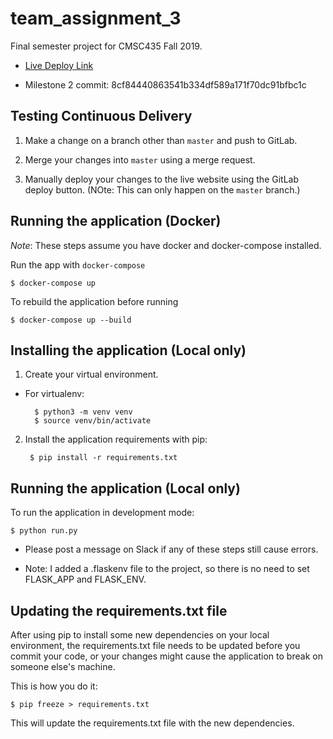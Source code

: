 # team_assignment_3

Final semester project for CMSC435 Fall 2019.

* [Live Deploy Link](http://teamassignment3-env.wripq8ra6y.us-east-1.elasticbeanstalk.com/)

* Milestone 2 commit: 8cf84440863541b334df589a171f70dc91bfbc1c

## Testing Continuous Delivery

1. Make a change on a branch other than ```master``` and push to GitLab.

2. Merge your changes into ```master``` using a merge request.

3. Manually deploy your changes to the live website using the GitLab deploy button. (NOte: This can only happen on the ```master``` branch.)

## Running the application (Docker)

*Note*: These steps assume you have docker and docker-compose installed.

Run the app with ```docker-compose```

    $ docker-compose up

To rebuild the application before running

    $ docker-compose up --build

## Installing the application (Local only)

1. Create your virtual environment.

- For virtualenv:

        $ python3 -m venv venv
        $ source venv/bin/activate

2. Install the application requirements with pip:

        $ pip install -r requirements.txt

## Running the application (Local only)

To run the application in development mode:

    $ python run.py

- Please post a message on Slack if any of these steps still cause errors.

- Note: I added a .flaskenv file to the project, so there is no need to set
  FLASK_APP and FLASK_ENV.


## Updating the requirements.txt file

After using pip to install some new dependencies on your local environment, the
requirements.txt file needs to be updated before you commit your code, or your
changes might cause the application to break on someone else's machine.

This is how you do it:

    $ pip freeze > requirements.txt

This will update the requirements.txt file with the new dependencies. 
